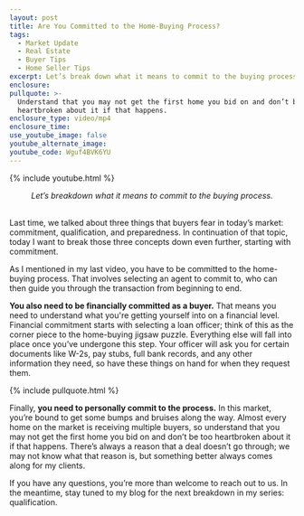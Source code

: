 ```yaml
---
layout: post
title: Are You Committed to the Home-Buying Process?
tags:
  - Market Update
  - Real Estate
  - Buyer Tips
  - Home Seller Tips
excerpt: Let’s break down what it means to commit to the buying process.
enclosure:
pullquote: >-
  Understand that you may not get the first home you bid on and don’t be too
  heartbroken about it if that happens.
enclosure_type: video/mp4
enclosure_time:
use_youtube_image: false
youtube_alternate_image:
youtube_code: Wguf4BVK6YU
---
```

{% include youtube.html %}

<center><em>Let&rsquo;s breakdown what it means to commit to the buying process.</em></center>

<center>&nbsp;</center>

Last time, we talked about three things that buyers fear in today’s market: commitment, qualification, and preparedness. In continuation of that topic, today I want to break those three concepts down even further, starting with commitment.

As I mentioned in my last video, you have to be committed to the home-buying process. That involves selecting an agent to commit to, who can then guide you through the transaction from beginning to end.&nbsp;

**You also need to be financially committed as a buyer.** That means you need to understand what you're getting yourself into on a financial level. Financial commitment starts with selecting a loan officer; think of this as the corner piece to the home-buying jigsaw puzzle. Everything else will fall into place once you’ve undergone this step. Your officer will ask you for certain documents like W-2s, pay stubs, full bank records, and any other information they need, so have these things on hand for when they request them.

{% include pullquote.html %}

Finally, **you need to personally commit to the process.** In this market, you’re bound to get some bumps and bruises along the way. Almost every home on the market is receiving multiple buyers, so understand that you may not get the first home you bid on and don’t be too heartbroken about it if that happens. There’s always a reason that a deal doesn’t go through; we may not know what that reason is, but something better always comes along for my clients.&nbsp;

If you have any questions, you’re more than welcome to reach out to us. In the meantime, stay tuned to my blog for the next breakdown in my series: qualification.
